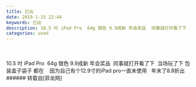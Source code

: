```yaml
---
title: 已出
date: 2019-1-15 22:44
keywords: 已出
description: 10.5 吋 iPad Pro  64g 银色 9.9成新 年会奖品  同事就打开看了下  当场玩了下 包装盒子袋子 都在    因为自己有个12.9寸的iPad pro一直未使用   年末了8.8折出  
categories: used
---
```

<td class="t_f" id="postmessage_2702220">

<br/>
<br/>
10.5 吋 iPad Pro  64g 银色 9.9成新 年会奖品  同事就打开看了下  当场玩了下 包装盒子袋子 都在    因为自己有个12.9寸的iPad pro一直未使用   年末了8.8折出  </td>
###### 转载自[菲龙网]